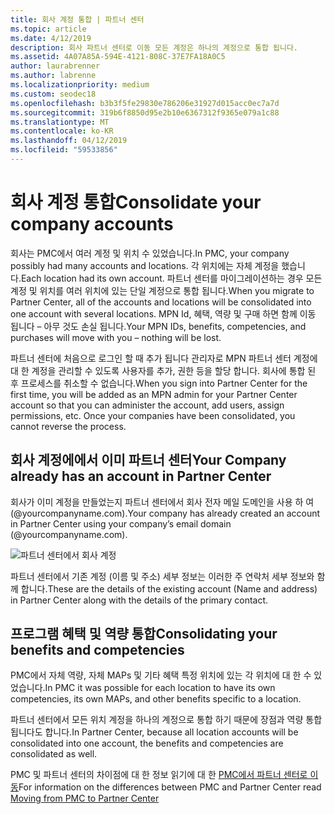 ```yaml
---
title: 회사 계정 통합 | 파트너 센터
ms.topic: article
ms.date: 4/12/2019
description: 회사 파트너 센터로 이동 모든 계정은 하나의 계정으로 통합 됩니다.
ms.assetid: 4A07A85A-594E-4121-808C-37E7FA18A0C5
author: laurabrenner
ms.author: labrenne
ms.localizationpriority: medium
ms.custom: seodec18
ms.openlocfilehash: b3b3f5fe29830e786206e31927d015acc0ec7a7d
ms.sourcegitcommit: 319b6f8850d95e2b10e6367312f9365e079a1c88
ms.translationtype: MT
ms.contentlocale: ko-KR
ms.lasthandoff: 04/12/2019
ms.locfileid: "59533856"
---
```

# <a name="consolidate-your-company-accounts"></a><span data-ttu-id="809bd-103">회사 계정 통합</span><span class="sxs-lookup"><span data-stu-id="809bd-103">Consolidate your company accounts</span></span>

<span data-ttu-id="809bd-104">회사는 PMC에서 여러 계정 및 위치 수 있었습니다.</span><span class="sxs-lookup"><span data-stu-id="809bd-104">In PMC, your company possibly had many accounts and locations.</span></span> <span data-ttu-id="809bd-105">각 위치에는 자체 계정을 했습니다.</span><span class="sxs-lookup"><span data-stu-id="809bd-105">Each location had its own account.</span></span> <span data-ttu-id="809bd-106">파트너 센터를 마이그레이션하는 경우 모든 계정 및 위치를 여러 위치에 있는 단일 계정으로 통합 됩니다.</span><span class="sxs-lookup"><span data-stu-id="809bd-106">When you migrate to Partner Center, all of the accounts and locations will be consolidated into one account with several locations.</span></span> <span data-ttu-id="809bd-107">MPN Id, 혜택, 역량 및 구매 하면 함께 이동 됩니다 – 아무 것도 손실 됩니다.</span><span class="sxs-lookup"><span data-stu-id="809bd-107">Your MPN IDs, benefits, competencies, and purchases will move with you – nothing will be lost.</span></span> 

<span data-ttu-id="809bd-108">파트너 센터에 처음으로 로그인 할 때 추가 됩니다 관리자로 MPN 파트너 센터 계정에 대 한 계정을 관리할 수 있도록 사용자를 추가, 권한 등을 할당 합니다. 회사에 통합 된 후 프로세스를 취소할 수 없습니다.</span><span class="sxs-lookup"><span data-stu-id="809bd-108">When you sign into Partner Center for the first time, you will be added as an MPN admin for your Partner Center account so that you can administer the account, add users, assign permissions, etc. Once your companies have been consolidated, you cannot reverse the process.</span></span>

## <a name="your-company-already-has-an-account-in-partner-center"></a><span data-ttu-id="809bd-109">회사 계정에에서 이미 파트너 센터</span><span class="sxs-lookup"><span data-stu-id="809bd-109">Your Company already has an account in Partner Center</span></span>

<span data-ttu-id="809bd-110">회사가 이미 계정을 만들었는지 파트너 센터에서 회사 전자 메일 도메인을 사용 하 여 (@yourcompanyname.com).</span><span class="sxs-lookup"><span data-stu-id="809bd-110">Your company has already created an account in Partner Center using your company’s email domain (@yourcompanyname.com).</span></span>

![파트너 센터에서 회사 계정](images/company1.png)

<span data-ttu-id="809bd-112">파트너 센터에서 기존 계정 (이름 및 주소) 세부 정보는 이러한 주 연락처 세부 정보와 함께 합니다.</span><span class="sxs-lookup"><span data-stu-id="809bd-112">These are the  details of the existing account (Name and address) in Partner Center along with the details of the primary contact.</span></span> 

## <a name="consolidating-your-benefits-and-competencies"></a><span data-ttu-id="809bd-113">프로그램 혜택 및 역량 통합</span><span class="sxs-lookup"><span data-stu-id="809bd-113">Consolidating your benefits and competencies</span></span>

<span data-ttu-id="809bd-114">PMC에서 자체 역량, 자체 MAPs 및 기타 혜택 특정 위치에 있는 각 위치에 대 한 수 있었습니다.</span><span class="sxs-lookup"><span data-stu-id="809bd-114">In PMC it was possible for each location to have its own competencies, its own MAPs, and other benefits specific to a location.</span></span>

<span data-ttu-id="809bd-115">파트너 센터에서 모든 위치 계정을 하나의 계정으로 통합 하기 때문에 장점과 역량 통합 됩니다도 합니다.</span><span class="sxs-lookup"><span data-stu-id="809bd-115">In Partner Center, because all location accounts will be consolidated into one account, the benefits and competencies are consolidated as well.</span></span> 

<span data-ttu-id="809bd-116">PMC 및 파트너 센터의 차이점에 대 한 정보 읽기에 대 한 [PMC에서 파트너 센터로 이동](pmc-pc-map.md)</span><span class="sxs-lookup"><span data-stu-id="809bd-116">For information on the differences between PMC and Partner Center read [Moving from PMC to Partner Center](pmc-pc-map.md)</span></span>